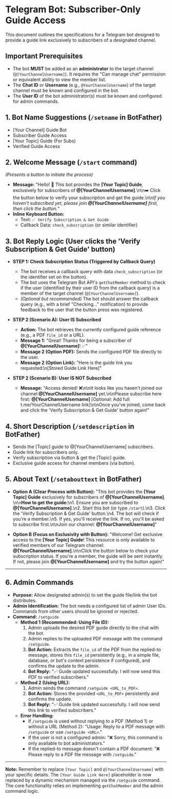 # Telegram Bot: Subscriber-Only Guide Access

This document outlines the specifications for a Telegram bot designed to provide a guide link exclusively to subscribers of a designated channel.

## Important Prerequisites

*   The bot **MUST** be added as an **administrator** to the target channel (`@[YourChannelUsername]`). It requires the "Can manage chat" permission or equivalent ability to view the member list.
*   The **Chat ID** or **Username** (e.g., `@YourChannelUsername`) of the target channel must be known and configured in the bot.
*   The **User ID** of the bot administrator(s) must be known and configured for admin commands.

## 1. Bot Name Suggestions (`/setname` in BotFather)

*   [Your Channel] Guide Bot
*   Subscriber Guide Access
*   [Your Topic] Guide (For Subs)
*   Verified Guide Access

## 2. Welcome Message (`/start` command)

*(Presents a button to initiate the process)*

*   **Message:**
    "Hello! 👋 This bot provides the **[Your Topic] Guide**, exclusively for subscribers of **@[YourChannelUsername]**.\n\n➡️ Click the button below to verify your subscription and get the guide.\n\n*If you haven't subscribed yet, please join **@[YourChannelUsername]** first, then click the button.*"
*   **Inline Keyboard Button:**
    *   Text: `✅ Verify Subscription & Get Guide`
    *   Callback Data: `check_subscription` (or similar identifier)

## 3. Bot Reply Logic (User clicks the 'Verify Subscription & Get Guide' button)

*   **STEP 1: Check Subscription Status (Triggered by Callback Query)**
    *   The bot receives a callback query with data `check_subscription` (or the identifier set on the button).
    *   The bot uses the Telegram Bot API's `getChatMember` method to check if the user (identified by their user ID from the callback query) is a member of the target channel (`@[YourChannelUsername]`).
    *   *(Optional but recommended)* The bot should answer the callback query (e.g., with a brief "Checking..." notification) to provide feedback to the user that the button press was registered.

*   **STEP 2 (Scenario A): User IS Subscribed**
    *   **Action:** The bot retrieves the currently configured guide reference (e.g., a PDF `file_id` or a URL).
    *   **Message 1:** "Great! Thanks for being a subscriber of **@[YourChannelUsername]**! ✅"
    *   **Message 2 (Option PDF):** Sends the configured PDF file directly to the user.
    *   **Message 2 (Option Link):** "Here is the guide link you requested:\n[Stored Guide Link Here]"

*   **STEP 2 (Scenario B): User IS NOT Subscribed**
    *   **Message:** "Access denied! ❌\n\nIt looks like you haven't joined our channel **@[YourChannelUsername]** yet.\n\nPlease subscribe here first: **@[YourChannelUsername]** [Optional: Add full t.me/YourChannelUsername link]\n\nOnce you've joined, come back and click the 'Verify Subscription & Get Guide' button again!"

## 4. Short Description (`/setdescription` in BotFather)

*   Sends the [Topic] guide to @[YourChannelUsername] subscribers.
*   Guide link for subscribers only.
*   Verify subscription via button & get the [Topic] guide.
*   Exclusive guide access for channel members (via button).

## 5. About Text (`/setabouttext` in BotFather)

*   **Option A (Clear Process with Button):**
    "This bot provides the **[Your Topic] Guide** exclusively for subscribers of **@[YourChannelUsername]**. \n\n**How to get the guide:**\n1. Ensure you are subscribed to **@[YourChannelUsername]**.\n2. Start this bot (or type `/start`).\n3. Click the 'Verify Subscription & Get Guide' button.\n4. The bot will check if you're a member.\n5. If yes, you'll receive the link. If no, you'll be asked to subscribe first.\n\nJoin our channel: **@[YourChannelUsername]**"

*   **Option B (Focus on Exclusivity with Button):**
    "Welcome! Get exclusive access to the **[Your Topic] Guide**! This resource is only available to verified members of our Telegram channel: **@[YourChannelUsername]**.\n\nClick the button below to check your subscription status. If you're a member, the guide will be sent instantly. If not, please join **@[YourChannelUsername]** and try the button again!"

---

## 6. Admin Commands

*   **Purpose:** Allow designated admin(s) to set the guide file/link the bot distributes.
*   **Admin Identification:** The bot needs a configured list of admin User IDs. Commands from other users should be ignored or rejected.
*   **Command:** `/setguide`
    *   **Method 1 (Recommended: Using File ID):**
        1.  Admin uploads the desired PDF guide directly to the chat with the bot.
        2.  Admin replies to the uploaded PDF message with the command `/setguide`.
        3.  **Bot Action:** Extracts the `file_id` of the PDF from the replied-to message, stores this `file_id` persistently (e.g., in a simple file, database, or bot's context persistence if configured), and confirms the update to the admin.
        4.  **Bot Reply:** "✅ Guide updated successfully. I will now send this PDF to verified subscribers."
    *   **Method 2 (Using URL):**
        1.  Admin sends the command `/setguide <URL_to_PDF>`.
        2.  **Bot Action:** Stores the provided `<URL_to_PDF>` persistently and confirms the update.
        3.  **Bot Reply:** "✅ Guide link updated successfully. I will now send this link to verified subscribers."
    *   **Error Handling:**
        *   If `/setguide` is used without replying to a PDF (Method 1) or without a URL (Method 2): "Usage: Reply to a PDF message with `/setguide` or use `/setguide <URL>`."
        *   If the user is not a configured admin: "❌ Sorry, this command is only available to bot administrators."
        *   If the replied-to message doesn't contain a PDF document: "❌ Please reply to a PDF file message with `/setguide`."

---

**Note:** Remember to replace `[Your Topic]` and `@[YourChannelUsername]` with your specific details. The `[Your Guide Link Here]` placeholder is now replaced by a dynamic mechanism managed via the `/setguide` command. The core functionality relies on implementing `getChatMember` and the admin command logic.
